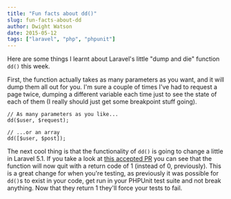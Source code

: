 ```yaml
---
title: "Fun facts about dd()"
slug: fun-facts-about-dd
author: Dwight Watson
date: 2015-05-12
tags: ["laravel", "php", "phpunit"]
---
```


Here are some things I learnt about Laravel's little "dump and die" function `dd()` this week.

First, the function actually takes as many parameters as you want, and it will dump them all out for you. I'm sure a couple of times I've had to request a page twice, dumping a different variable each time just to see the state of each of them (I really should just get some breakpoint stuff going).

    // As many parameters as you like...
    dd($user, $request);

    // ...or an array
    dd([$user, $post]);

The next cool thing is that the functionality of `dd()` is going to change a little in Laravel 5.1. If you take a look at [this accepted PR](https://github.com/laravel/framework/pull/8688) you can see that the function will now quit with a return code of 1 (instead of 0, previously). This is a great change for when you're testing, as previously it was possible for `dd()`s to exist in your code, get run in your PHPUnit test suite and not break anything. Now that they return 1 they'll force your tests to fail.
